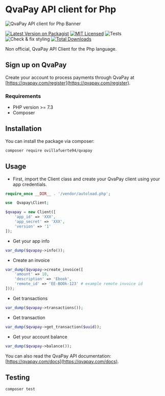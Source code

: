 # QvaPay API client for Php

![QvaPay API client for Php Banner](qvapay.png)

[![Latest Version on Packagist](https://img.shields.io/packagist/v/ovillafuerte94/qvapay.svg?style=flat-square)](https://packagist.org/packages/ovillafuerte94/qvapay)
[![MIT Licensed](https://img.shields.io/badge/license-MIT-brightgreen.svg?style=flat-square)](LICENSE.md)
![Tests](https://github.com/ovillafuerte94/qvapay/workflows/Tests/badge.svg)
![Check & fix styling](https://img.shields.io/github/workflow/status/ovillafuerte94/qvapay/Check%20&%20fix%20styling?label=code%20style)
[![Total Downloads](https://img.shields.io/packagist/dt/ovillafuerte94/qvapay.svg?style=flat-square)](https://packagist.org/packages/ovillafuerte94/qvapay)

Non official, QvaPay API Client for the Php language.

## Sign up on QvaPay

Create your account to process payments through QvaPay at [https://qvapay.com/register](https://qvapay.com/register).

### Requirements

- PHP version >= 7.3
- Composer

## Installation

You can install the package via composer:

```bash
composer require ovillafuerte94/qvapay
```

## Usage
- First, import the Client class and create your QvaPay client using your app credentials.

```php
require_once __DIR__ . '/vendor/autoload.php';

use  Qvapay\Client;

$qvapay = new Client([
    'app_id' => 'XXX', 
    'app_secret' => 'XXX',
    'version' => '1'
]);
```

- Get your app info

```php
var_dump($qvapay->info());
```

- Create an invoice

```php
var_dump($qvapay->create_invoice([
    'amount' => 10,
    'description' => 'Ebook',
    'remote_id' => 'EE-BOOk-123' # example remote invoice id
]));
```

- Get transactions

```php
var_dump($qvapay->transactions());
```

- Get transaction

```php
var_dump($qvapay->get_transaction($uuid));
```

- Get your account balance

```php
var_dump($qvapay->balance());
```

You can also read the QvaPay API documentation: [https://qvapay.com/docs](https://qvapay.com/docs).

## Testing

```bash
composer test
```
